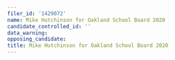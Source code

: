 ```yaml
---
filer_id: '1429072'
name: Mike Hutchinson for Oakland School Board 2020
candidate_controlled_id: ''
data_warning: 
opposing_candidate: 
title: Mike Hutchinson for Oakland School Board 2020
---
```

